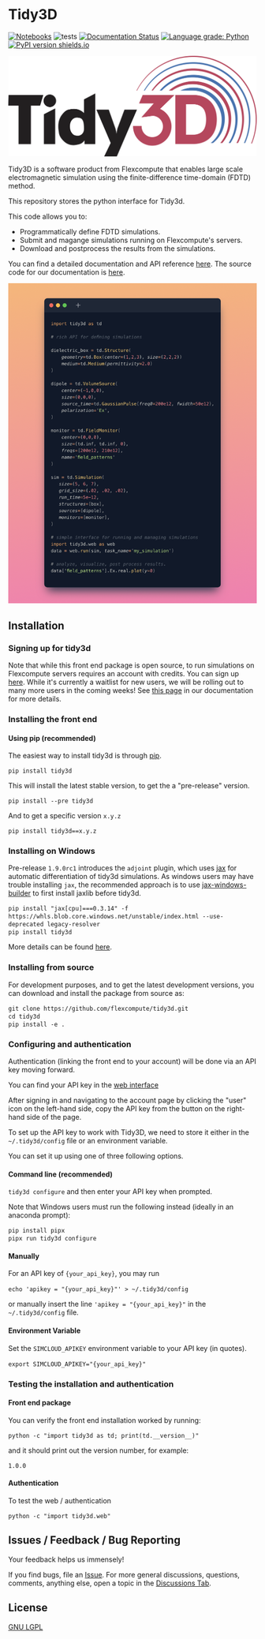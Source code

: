 # Tidy3D

[![Notebooks](https://mybinder.org/badge_logo.svg)](https://mybinder.org/v2/gh/flexcompute-readthedocs/tidy3d-docs/readthedocs?labpath=docs%2Fsource%2Fnotebooks)
![tests](https://github.com/flexcompute/tidy3d/actions/workflows//run_tests.yml/badge.svg)
[![Documentation Status](https://readthedocs.com/projects/flexcompute-tidy3ddocumentation/badge/?version=latest)](https://flexcompute-tidy3ddocumentation.readthedocs-hosted.com/?badge=latest)
[![Language grade: Python](https://img.shields.io/lgtm/grade/python/g/flexcompute/tidy3d.svg?logo=lgtm&logoWidth=18)](https://lgtm.com/projects/g/flexcompute/tidy3d/context:python)
[![PyPI version shields.io](https://img.shields.io/pypi/v/tidy3d.svg)](https://pypi.python.org/pypi/tidy3d/)

![](https://raw.githubusercontent.com/flexcompute/tidy3d/main/img/Tidy3D-logo.svg)

Tidy3D is a software product from Flexcompute that enables large scale electromagnetic simulation using the finite-difference time-domain (FDTD) method.

This repository stores the python interface for Tidy3d.

This code allows you to:
* Programmatically define FDTD simulations.
* Submit and magange simulations running on Flexcompute's servers.
* Download and postprocess the results from the simulations.

You can find a detailed documentation and API reference [here](https://flexcompute-tidy3ddocumentation.readthedocs-hosted.com/).
The source code for our documentation is [here](https://github.com/flexcompute-readthedocs/tidy3d-docs).

![](https://raw.githubusercontent.com/flexcompute/tidy3d/main/img/snippet.png)

## Installation

### Signing up for tidy3d

Note that while this front end package is open source, to run simulations on Flexcompute servers requires an account with credits.
You can sign up [here](https://client.simulation.cloud/register-waiting).  While it's currently a waitlist for new users, we will be rolling out to many more users in the coming weeks!  See [this page](https://flexcompute-tidy3ddocumentation.readthedocs-hosted.com/quickstart.html) in our documentation for more details.

### Installing the front end 

#### Using pip (recommended)

The easiest way to install tidy3d is through [pip](https://pip.pypa.io/en/stable/).

```
pip install tidy3d
```

This will install the latest stable version, to get the a "pre-release" version.

```
pip install --pre tidy3d
```

And to get a specific version `x.y.z`

```
pip install tidy3d==x.y.z
```

### Installing on Windows

Pre-release `1.9.0rc1` introduces the `adjoint` plugin, which uses [jax](https://jax.readthedocs.io/en/latest/) for automatic differentiation of tidy3d simulations. As windows users may have trouble installing `jax`, the recommended approach is to use [jax-windows-builder](https://github.com/cloudhan/jax-windows-builder) to first install jaxlib before tidy3d.

```
pip install "jax[cpu]===0.3.14" -f https://whls.blob.core.windows.net/unstable/index.html --use-deprecated legacy-resolver
pip install tidy3d
```

More details can be found [here](https://jax.readthedocs.io/en/latest/developer.html#additional-notes-for-building-jaxlib-from-source-on-windows).


### Installing from source

For development purposes, and to get the latest development versions, you can download and install the package from source as:

```
git clone https://github.com/flexcompute/tidy3d.git
cd tidy3d
pip install -e .
```

### Configuring and authentication

Authentication (linking the front end to your account) will be done via an API key moving forward.

You can find your API key in the [web interface](ehttp://tidy3d.simulation.cloud)

After signing in and navigating to the account page by clicking the "user" icon on the left-hand side, copy the API key from the button on the right-hand side of the page.

To set up the API key to work with Tidy3D, we need to store it either in the `~/.tidy3d/config` file or an environment variable.

You can set it up using one of three following options.

#### Command line (recommended)

``tidy3d configure`` and then enter your API key when prompted.

Note that Windows users must run the following instead (ideally in an anaconda prompt):

```
pip install pipx
pipx run tidy3d configure
```

#### Manually

For an API key of `{your_api_key}`, you may run

``echo 'apikey = "{your_api_key}"' > ~/.tidy3d/config``

or manually insert the line `'apikey = "{your_api_key}"` in the `~/.tidy3d/config` file.

#### Environment Variable

Set the `SIMCLOUD_APIKEY` environment variable to your API key (in quotes).

``export SIMCLOUD_APIKEY="{your_api_key}"``

### Testing the installation and authentication

#### Front end package

You can verify the front end installation worked by running:

```
python -c "import tidy3d as td; print(td.__version__)"
```

and it should print out the version number, for example:

```
1.0.0
```

#### Authentication

To test the web / authentication

```
python -c "import tidy3d.web"
```

## Issues / Feedback / Bug Reporting

Your feedback helps us immensely!

If you find bugs, file an [Issue](https://github.com/flexcompute/tidy3d/issues).
For more general discussions, questions, comments, anything else, open a topic in the [Discussions Tab](https://github.com/flexcompute/tidy3d/discussions).

## License

[GNU LGPL](https://github.com/flexcompute/tidy3d/blob/main/LICENSE)
